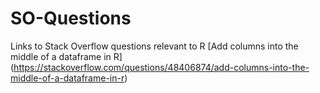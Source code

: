 # SO-Questions
Links to Stack Overflow questions relevant to R
[Add columns into the middle of a dataframe in R]
 (https://stackoverflow.com/questions/48406874/add-columns-into-the-middle-of-a-dataframe-in-r)

